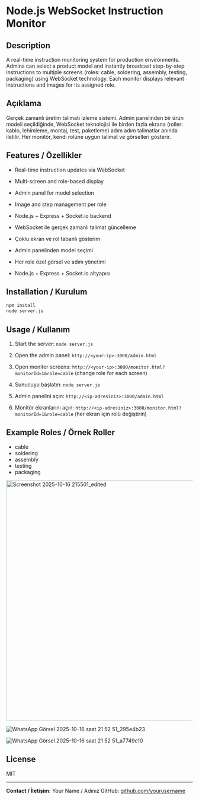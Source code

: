 # Node.js WebSocket Instruction Monitor

## Description
A real-time instruction monitoring system for production environments. Admins can select a product model and instantly broadcast step-by-step instructions to multiple screens (roles: cable, soldering, assembly, testing, packaging) using WebSocket technology. Each monitor displays relevant instructions and images for its assigned role.

## Açıklama
Gerçek zamanlı üretim talimatı izleme sistemi. Admin panelinden bir ürün modeli seçildiğinde, WebSocket teknolojisi ile birden fazla ekrana (roller: kablo, lehimleme, montaj, test, paketleme) adım adım talimatlar anında iletilir. Her monitör, kendi rolüne uygun talimat ve görselleri gösterir.

## Features / Özellikler
- Real-time instruction updates via WebSocket
- Multi-screen and role-based display
- Admin panel for model selection
- Image and step management per role
- Node.js + Express + Socket.io backend

- WebSocket ile gerçek zamanlı talimat güncelleme
- Çoklu ekran ve rol tabanlı gösterim
- Admin panelinden model seçimi
- Her role özel görsel ve adım yönetimi
- Node.js + Express + Socket.io altyapısı

## Installation / Kurulum
```bash
npm install
node server.js
```

## Usage / Kullanım
1. Start the server: `node server.js`
2. Open the admin panel: `http://<your-ip>:3000/admin.html`
3. Open monitor screens: `http://<your-ip>:3000/monitor.html?monitorId=1&role=cable` (change role for each screen)

1. Sunucuyu başlatın: `node server.js`
2. Admin panelini açın: `http://<ip-adresiniz>:3000/admin.html`
3. Monitör ekranlarını açın: `http://<ip-adresiniz>:3000/monitor.html?monitorId=1&role=cable` (her ekran için rolü değiştirin)

## Example Roles / Örnek Roller
- cable
- soldering
- assembly
- testing
- packaging

<img width="1011" height="648" alt="Screenshot 2025-10-16 215501_edited" src="https://github.com/user-attachments/assets/3026613f-5b8f-4604-a6c4-63dfad1a6344" />

![WhatsApp Görsel 2025-10-16 saat 21 52 51_295e4b23](https://github.com/user-attachments/assets/cbe6c18b-1d12-4b01-9df0-b19f724d79ca)

![WhatsApp Görsel 2025-10-16 saat 21 52 51_a7749c10](https://github.com/user-attachments/assets/17df9945-511e-4f24-a71d-4279b0448432)



## License
MIT

---

**Contact / İletişim:**
Your Name / Adınız
GitHub: [github.com/yourusername](https://github.com/yourusername)
